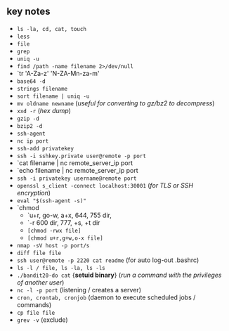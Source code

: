 ## key notes
- `ls -la, cd, cat, touch `
- `less`
- `file `
- `grep`
- `uniq -u`
- `find /path -name filename 2>/dev/null`
- `tr 'A-Za-z' 'N-ZA-Mn-za-m'
- `base64 -d`
- `strings filename`
- `sort filename | uniq -u`
- `mv oldname newname` (*useful for converting to gz/bz2 to decompress*)
- `xxd -r` (*hex dump*)
- `gzip -d`
- `bzip2 -d`
- `ssh-agent`
- `nc ip port`
- `ssh-add privatekey`
- `ssh -i sshkey.private user@remote -p port`
- `cat filename | nc remote_server_ip port
- `echo filename | nc remote_server_ip port
- `ssh -i privatekey username@remote port`
- `openssl s_client -connect localhost:30001` (*for TLS or SSH encryption*)
- `eval "$(ssh-agent -s)" `
- `chmod 
	- `u+r, go-w, a+x, 644, 755 dir, 
	- `-r 600 dir, 777, +s, +t dir 
	- `[chmod -rwx file]`
	- `[chmod u+r,g+w,o-x file]`
- `nmap -sV host -p port/s`
- `diff file file`
- `ssh user@remote -p 2220 cat readme` (for auto log-out .bashrc)
- `ls -l / file, ls -la, ls -ls`
- `./bandit20-do cat` {**setuid binary**} (*run a command with the privileges of another user*)
- `nc -l -p port` (listening / creates a server)
- `cron, crontab, cronjob` (daemon to execute scheduled jobs / commands)
- `cp file file` 
- `grev -v` (exclude)
